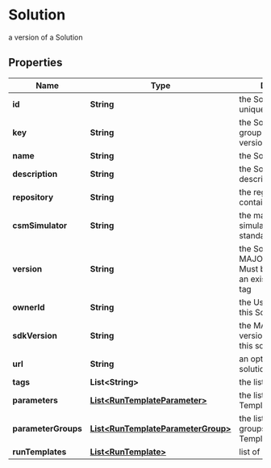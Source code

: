 

# Solution

a version of a Solution

## Properties

Name | Type | Description | Notes
------------ | ------------- | ------------- | -------------
**id** | **String** | the Solution version unique identifier |  [optional] [readonly]
**key** | **String** | the Solution key which group Solution versions | 
**name** | **String** | the Solution name | 
**description** | **String** | the Solution description |  [optional]
**repository** | **String** | the registry repository containing the image | 
**csmSimulator** | **String** | the main Cosmo Tech simulator name used in standard Run Template |  [optional]
**version** | **String** | the Solution version MAJOR.MINOR.PATCH. Must be aligned with an existing repository tag | 
**ownerId** | **String** | the User id which own this Solution |  [optional] [readonly]
**sdkVersion** | **String** | the MAJOR.MINOR version used to build this solution |  [optional]
**url** | **String** | an optional URL link to solution page |  [optional]
**tags** | **List&lt;String&gt;** | the list of tags |  [optional]
**parameters** | [**List&lt;RunTemplateParameter&gt;**](RunTemplateParameter.md) | the list of Run Template Parameters |  [optional]
**parameterGroups** | [**List&lt;RunTemplateParameterGroup&gt;**](RunTemplateParameterGroup.md) | the list of parameters groups for the Run Templates |  [optional]
**runTemplates** | [**List&lt;RunTemplate&gt;**](RunTemplate.md) | list of Run Template | 



